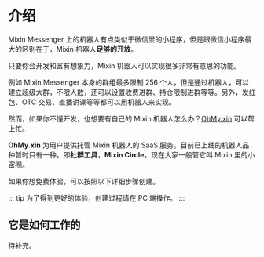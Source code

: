 # 介绍

Mixin Messenger 上的机器人有点类似于微信里的小程序，但是跟微信小程序最大的区别在于，Mixin 机器人**足够的开放**。

只要你会开发和富有想象力，Mixin 机器人可以实现很多非常有意思的功能。

例如 Mixin Messenger 本身的群组最多限制 256 个人，但是通过机器人，可以建立超级大群，不限人数，还可以设置收费进群、持仓限制进群等等。另外，发红包、OTC 交易、直播讲课等等都可以用机器人来实现。

然而，如果你不懂开发，也想要有自己的 Mixin 机器人怎么办？[OhMy.xin](https://ohmy.xin) 可以帮上忙。

**OhMy.xin** 为用户提供托管 Mixin 机器人的 SaaS 服务。目前已上线的机器人品种暂时只有一种，即**社群工具**，**Mixin Circle**，现在大家一般管它叫 Mixin 里的小密圈。

如果你想免费体验，可以按照以下详细步骤创建。

::: tip
为了得到更好的体验，创建过程请在 PC 端操作。
:::

## 它是如何工作的

待补充。
